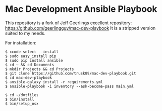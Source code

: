 # Mac Development Ansible Playbook

This repository is a fork of Jeff Geerlings excellent repository: https://github.com/geerlingguy/mac-dev-playbook
It is a stripped version suited to my needs.

For installation:
 
    $ xcode-select --install
    $ sudo easy_install pip
    $ sudo pip install ansible
    $ cd ~ && cd Documents
    $ mkdir Projects && cd Projects
    $ git clone https://github.com/trusk89/mac-dev-playbook.git
    $ cd mac-dev-playbook
    $ ansible-galaxy install -r requirements.yml
    $ ansible-playbook -i inventory --ask-become-pass main.yml 
    
    $ cd ~/dotfiles
    $ bin/install
    $ bin/setup_osx
